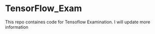 # TensorFlow_Exam

This repo containes code for Tensoflow Examination. I will update more information 
